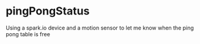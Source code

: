 pingPongStatus
==============

Using a spark.io device and a motion sensor to let me know when the ping pong table is free
